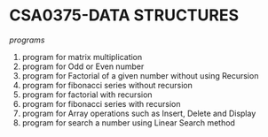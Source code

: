# CSA0375-DATA STRUCTURES

*programs*

1.  program for matrix multiplication
2.  program for Odd or Even number 
3.  program  for Factorial of a given number without using Recursion
4.  program for fibonacci series without recursion
5.  program for factorial with recursion
6.  program for fibonacci series with recursion
7.  program for  Array operations such as Insert, Delete and Display
8.  program for search a number using Linear Search method







 
